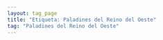 ```yaml
---
layout: tag_page
title: "Etiqueta: Paladines del Reino del Oeste"
tag: "Paladines del Reino del Oeste"
---
```

